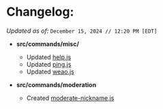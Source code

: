 # Changelog:
*Updated as of:* `December 15, 2024 // 12:20 PM [EDT]`
- **src/commands/misc/**
   - Updated [help.js](https://github.com/bruvzz/duckie-bot/commit/4c8f839784eb41c57d7a144ef35c3aaac1d806a9)
   - Updated [ping.js](https://github.com/bruvzz/duckie-bot/commit/04805b6bd2994c15bc03a92f3916a0980888ae74)
   - Updated [weao.js](https://github.com/bruvzz/duckie-bot/commit/2b793416f0dcf38c04b4f6852cc0fb0b91d2b95e)

- **src/commands/moderation**
   - Created [moderate-nickname.js](https://github.com/bruvzz/duckie-bot/blob/main/src/commands/moderation/moderate-nickname.js)
